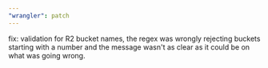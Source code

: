 ```yaml
---
"wrangler": patch
---
```


fix: validation for R2 bucket names, the regex was wrongly rejecting buckets starting with a number and the message wasn't as clear as it could be on what was going wrong.

